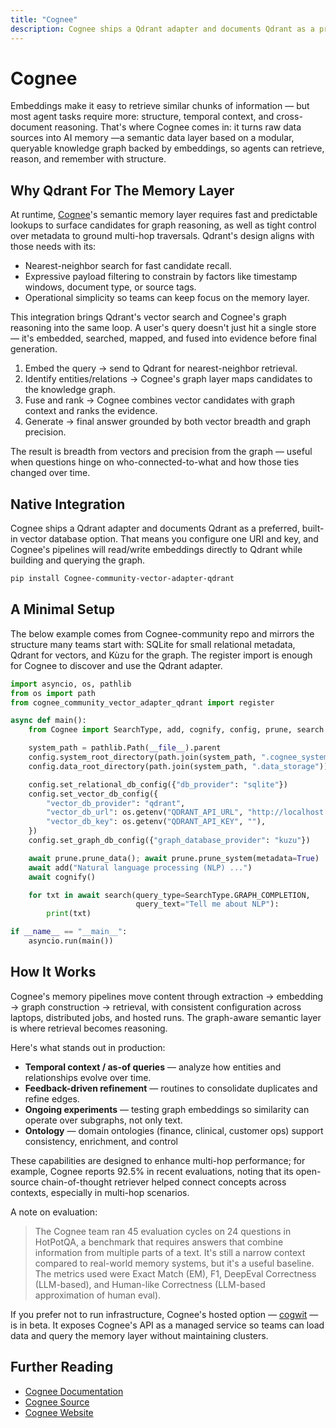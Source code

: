 ```yaml
---
title: "Cognee"
description: Cognee ships a Qdrant adapter and documents Qdrant as a preferred, built-in vector database option. That means you configure one URI and key, and Cognee's pipelines will read/write embeddings directly to Qdrant while building and querying the graph.
---
```


# Cognee

Embeddings make it easy to retrieve similar chunks of information — but most agent tasks require more: structure, temporal context, and cross-document reasoning. That's where Cognee comes in: it turns raw data sources into AI memory —a semantic data layer based on a modular, queryable knowledge graph backed by embeddings, so agents can retrieve, reason, and remember with structure.

## Why Qdrant For The Memory Layer

At runtime, [Cognee](https://www.cognee.ai/)'s semantic memory layer requires fast and predictable lookups to surface candidates for graph reasoning, as well as tight control over metadata to ground multi-hop traversals. Qdrant's design aligns with those needs with its:

- Nearest-neighbor search for fast candidate recall.
- Expressive payload filtering to constrain by factors like timestamp windows, document type, or source tags.
- Operational simplicity so teams can keep focus on the memory layer.

This integration brings Qdrant's vector search and Cognee's graph reasoning into the same loop. A user's query doesn't just hit a single store — it's embedded, searched, mapped, and fused into evidence before final generation.

1. Embed the query → send to Qdrant for nearest-neighbor retrieval.
2. Identify entities/relations → Cognee's graph layer maps candidates to the knowledge graph.
3. Fuse and rank → Cognee combines vector candidates with graph context and ranks the evidence.
4. Generate → final answer grounded by both vector breadth and graph precision.

The result is breadth from vectors and precision from the graph — useful when questions hinge on who-connected-to-what and how those ties changed over time.

## Native Integration

Cognee ships a Qdrant adapter and documents Qdrant as a preferred, built-in vector database option. That means you configure one URI and key, and Cognee's pipelines will read/write embeddings directly to Qdrant while building and querying the graph.

```bash
pip install Cognee-community-vector-adapter-qdrant
```

## A Minimal Setup

The below example comes from Cognee-community repo and mirrors the structure many teams start with: SQLite for small relational metadata, Qdrant for vectors, and Kùzu for the graph. The register import is enough for Cognee to discover and use the Qdrant adapter.

```python
import asyncio, os, pathlib
from os import path
from cognee_community_vector_adapter_qdrant import register

async def main():
    from Cognee import SearchType, add, cognify, config, prune, search

    system_path = pathlib.Path(__file__).parent
    config.system_root_directory(path.join(system_path, ".cognee_system"))
    config.data_root_directory(path.join(system_path, ".data_storage"))

    config.set_relational_db_config({"db_provider": "sqlite"})
    config.set_vector_db_config({
        "vector_db_provider": "qdrant",
        "vector_db_url": os.getenv("QDRANT_API_URL", "http://localhost:6333"),
        "vector_db_key": os.getenv("QDRANT_API_KEY", ""),
    })
    config.set_graph_db_config({"graph_database_provider": "kuzu"})

    await prune.prune_data(); await prune.prune_system(metadata=True)
    await add("Natural language processing (NLP) ...")
    await cognify()

    for txt in await search(query_type=SearchType.GRAPH_COMPLETION,
                            query_text="Tell me about NLP"):
        print(txt)

if __name__ == "__main__":
    asyncio.run(main())
```

## How It Works

Cognee's memory pipelines move content through extraction → embedding → graph construction → retrieval, with consistent configuration across laptops, distributed jobs, and hosted runs. The graph-aware semantic layer is where retrieval becomes reasoning.

Here's what stands out in production:

- **Temporal context / as-of queries** — analyze how entities and relationships evolve over time.
- **Feedback-driven refinement** — routines to consolidate duplicates and refine edges.
- **Ongoing experiments** — testing graph embeddings so similarity can operate over subgraphs, not only text.
- **Ontology** — domain ontologies (finance, clinical, customer ops) support consistency, enrichment, and control

These capabilities are designed to enhance multi-hop performance; for example, Cognee reports 92.5% in recent evaluations, noting that its open-source chain-of-thought retriever helped connect concepts across contexts, especially in multi-hop scenarios.

A note on evaluation:

> The Cognee team ran 45 evaluation cycles on 24 questions in HotPotQA, a benchmark that requires answers that combine information from multiple parts of a text. It's still a narrow context compared to real-world memory systems, but it's a useful baseline. The metrics used were Exact Match (EM), F1, DeepEval Correctness (LLM-based), and Human-like Correctness (LLM-based approximation of human eval).

If you prefer not to run infrastructure, Cognee's hosted option — [cogwit](https://platform.Cognee.ai/) — is in beta. It exposes Cognee's API as a managed service so teams can load data and query the memory layer without maintaining clusters.

## Further Reading

- [Cognee Documentation](https://docs.Cognee.ai/getting-started/introduction)
- [Cognee Source](https://github.com/topoteretes/Cognee)
- [Cognee Website](https://www.cognee.ai/)